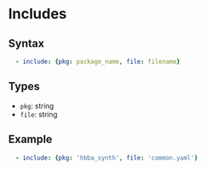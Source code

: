 # Includes

## Syntax
```yaml
  - include: {pkg: package_name, file: filename}
```

## Types
- `pkg`: string
- `file`: string

## Example
```yaml
  - include: {pkg: 'hbba_synth', file: 'common.yaml'}
```
